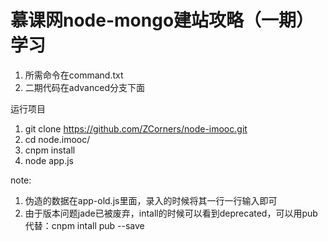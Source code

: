 # 慕课网node-mongo建站攻略（一期）学习

1. 所需命令在command.txt
2. 二期代码在advanced分支下面

运行项目
1. git clone https://github.com/ZCorners/node-imooc.git
2. cd node.imooc/
3. cnpm install
4. node app.js

note: 
1. 伪造的数据在app-old.js里面，录入的时候将其一行一行输入即可
2. 由于版本问题jade已被废弃，intall的时候可以看到deprecated，可以用pub代替：cnpm intall pub --save
